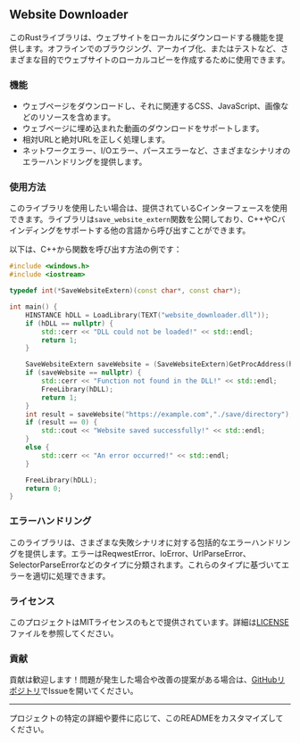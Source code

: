 ## Website Downloader

このRustライブラリは、ウェブサイトをローカルにダウンロードする機能を提供します。オフラインでのブラウジング、アーカイブ化、またはテストなど、さまざまな目的でウェブサイトのローカルコピーを作成するために使用できます。

### 機能

- ウェブページをダウンロードし、それに関連するCSS、JavaScript、画像などのリソースを含めます。
- ウェブページに埋め込まれた動画のダウンロードをサポートします。
- 相対URLと絶対URLを正しく処理します。
- ネットワークエラー、I/Oエラー、パースエラーなど、さまざまなシナリオのエラーハンドリングを提供します。

### 使用方法

このライブラリを使用したい場合は、提供されているCインターフェースを使用できます。ライブラリは`save_website_extern`関数を公開しており、C++やCバインディングをサポートする他の言語から呼び出すことができます。

以下は、C++から関数を呼び出す方法の例です：

```c++
#include <windows.h>
#include <iostream>

typedef int(*SaveWebsiteExtern)(const char*, const char*);

int main() {
    HINSTANCE hDLL = LoadLibrary(TEXT("website_downloader.dll"));
    if (hDLL == nullptr) {
        std::cerr << "DLL could not be loaded!" << std::endl;
        return 1;
    }

    SaveWebsiteExtern saveWebsite = (SaveWebsiteExtern)GetProcAddress(hDLL, "save_website_extern");
    if (saveWebsite == nullptr) {
        std::cerr << "Function not found in the DLL!" << std::endl;
        FreeLibrary(hDLL);
        return 1;
    }
    int result = saveWebsite("https://example.com","./save/directory");
    if (result == 0) {
        std::cout << "Website saved successfully!" << std::endl;
    }
    else {
        std::cerr << "An error occurred!" << std::endl;
    }

    FreeLibrary(hDLL);
    return 0;
}
```

### エラーハンドリング

このライブラリは、さまざまな失敗シナリオに対する包括的なエラーハンドリングを提供します。エラーはReqwestError、IoError、UrlParseError、SelectorParseErrorなどのタイプに分類されます。これらのタイプに基づいてエラーを適切に処理できます。

### ライセンス

このプロジェクトはMITライセンスのもとで提供されています。詳細は[LICENSE](LICENSE)ファイルを参照してください。

### 貢献

貢献は歓迎します！問題が発生した場合や改善の提案がある場合は、[GitHubリポジトリ](https://github.com/meowkawaiijp/rust_dll_website_copy)でIssueを開いてください。

---

プロジェクトの特定の詳細や要件に応じて、このREADMEをカスタマイズしてください。
